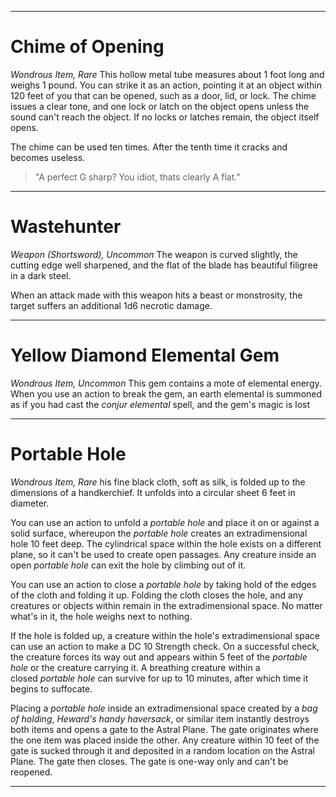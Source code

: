 

---
# Chime of Opening
*Wondrous Item, Rare*
This hollow metal tube measures about 1 foot long and weighs 1 pound. You can strike it as an action, pointing it at an object within 120 feet of you that can be opened, such as a door, lid, or lock. The chime issues a clear tone, and one lock or latch on the object opens unless the sound can't reach the object. If no locks or latches remain, the object itself opens.

The chime can be used ten times. After the tenth time it cracks and becomes useless.

> "A perfect G sharp? You idiot, thats clearly A flat."

---




# Wastehunter
*Weapon (Shortsword), Uncommon*
The weapon is curved slightly, the cutting edge well sharpened, and the flat of the blade has beautiful filigree in a dark steel.

When an attack made with this weapon hits a beast or monstrosity, the target suffers an additional 1d6 necrotic damage.

---

# Yellow Diamond Elemental Gem
*Wondrous Item, Uncommon*
This gem contains a mote of elemental energy. When you use an action to break the gem, an earth elemental is summoned as if you had cast the *conjur elemental* spell, and the gem's magic is lost

---

# Portable Hole
*Wondrous Item, Rare*
his fine black cloth, soft as silk, is folded up to the dimensions of a handkerchief. It unfolds into a circular sheet 6 feet in diameter.

You can use an action to unfold a _portable hole_ and place it on or against a solid surface, whereupon the _portable hole_ creates an extradimensional hole 10 feet deep. The cylindrical space within the hole exists on a different plane, so it can't be used to create open passages. Any creature inside an open _portable hole_ can exit the hole by climbing out of it.

You can use an action to close a _portable hole_ by taking hold of the edges of the cloth and folding it up. Folding the cloth closes the hole, and any creatures or objects within remain in the extradimensional space. No matter what's in it, the hole weighs next to nothing.

If the hole is folded up, a creature within the hole's extradimensional space can use an action to make a DC 10 Strength check. On a successful check, the creature forces its way out and appears within 5 feet of the _portable hole_ or the creature carrying it. A breathing creature within a closed _portable hole_ can survive for up to 10 minutes, after which time it begins to suffocate.

Placing a _portable hole_ inside an extradimensional space created by a *bag of holding*, *Heward's handy haversack*, or similar item instantly destroys both items and opens a gate to the Astral Plane. The gate originates where the one item was placed inside the other. Any creature within 10 feet of the gate is sucked through it and deposited in a random location on the Astral Plane. The gate then closes. The gate is one-way only and can't be reopened.

---

